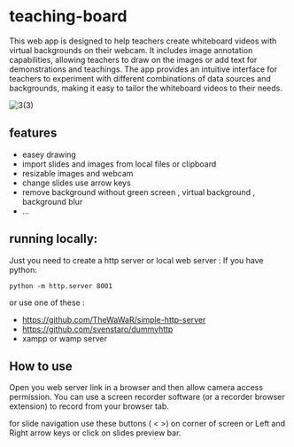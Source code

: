 # teaching-board
This web app is designed to help teachers create whiteboard videos with virtual backgrounds on their webcam. It includes image annotation capabilities, allowing teachers to draw on the images or add text for demonstrations and teachings. The app provides an intuitive interface for teachers to experiment with different combinations of data sources and backgrounds, making it easy to tailor the whiteboard videos to their needs.

![3(3)](https://user-images.githubusercontent.com/64953489/217902023-7be6ab4e-9678-4d07-96ae-67f8eae3cda2.jpg)

## features
- easey drawing
- import slides and images from local files or clipboard
- resizable images and webcam
- change slides use arrow keys
- remove background without green screen , virtual background , background blur
- ...

## running locally:
Just you need to create a http server or local web server  :
If you have python:
```shell
python -m http.server 8001
```
or use one of these :
- https://github.com/TheWaWaR/simple-http-server
- https://github.com/svenstaro/dummyhttp
- xampp or wamp server

## How to use
Open you web server link in a browser and then allow camera access permission.
You can use a screen recorder software (or a recorder browser extension)  to record from your browser tab.

for slide navigation use these buttons ( <   >) on corner of screen or Left and Right arrow keys or click on slides preview bar.
